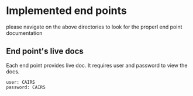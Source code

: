# Implemented end points

please navigate on the above directories to look for the properl end point documentation

## End point's live docs

Each end point provides live doc. It requires user and password to view the docs.

    user: CAIRS
    password: CAIRS
